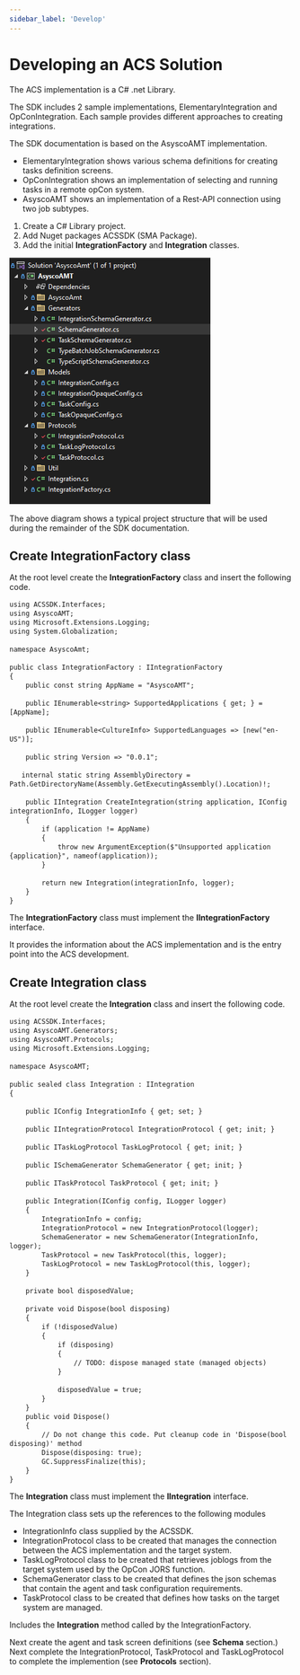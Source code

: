 ```yaml
---
sidebar_label: 'Develop'
---
```


# Developing an ACS Solution

The ACS implementation is a C# .net Library. 

The SDK includes 2 sample implementations, ElementaryIntegration and OpConIntegration. Each sample provides
different approaches to creating integrations.

The SDK documentation is based on the AsyscoAMT implementation.

- ElementaryIntegration shows various schema definitions for creating tasks definition screens.
- OpConIntegration shows an implementation of selecting and running tasks in a remote opCon system.
- AsyscoAMT shows an implementation of a Rest-API connection using two job subtypes.

1. Create a C# Library project.
2. Add Nuget packages ACSSDK (SMA Package).
3. Add the initial **IntegrationFactory** and **Integration** classes.

![Project Structure](../static/img/project-structure.png)

The above diagram shows a typical project structure that will be used during the remainder of the SDK documentation.

## Create IntegrationFactory class
At the root level create the **IntegrationFactory** class and insert the following code.

```
using ACSSDK.Interfaces;
using AsyscoAMT;
using Microsoft.Extensions.Logging;
using System.Globalization;

namespace AsyscoAmt;

public class IntegrationFactory : IIntegrationFactory
{
    public const string AppName = "AsyscoAMT";

    public IEnumerable<string> SupportedApplications { get; } = [AppName];

    public IEnumerable<CultureInfo> SupportedLanguages => [new("en-US")];

    public string Version => "0.0.1";

   internal static string AssemblyDirectory = Path.GetDirectoryName(Assembly.GetExecutingAssembly().Location)!;

    public IIntegration CreateIntegration(string application, IConfig integrationInfo, ILogger logger)
    {
        if (application != AppName)
        {
            throw new ArgumentException($"Unsupported application {application}", nameof(application));
        }

        return new Integration(integrationInfo, logger);
    }
}

```

The **IntegrationFactory** class must implement the **IIntegrationFactory** interface.

It provides the information about the ACS implementation and is the entry point into the ACS development.

## Create Integration class
At the root level create the **Integration** class and insert the following code.

```
using ACSSDK.Interfaces;
using AsyscoAMT.Generators;
using AsyscoAMT.Protocols;
using Microsoft.Extensions.Logging;

namespace AsyscoAMT;

public sealed class Integration : IIntegration
{

    public IConfig IntegrationInfo { get; set; }

    public IIntegrationProtocol IntegrationProtocol { get; init; }

    public ITaskLogProtocol TaskLogProtocol { get; init; }

    public ISchemaGenerator SchemaGenerator { get; init; }

    public ITaskProtocol TaskProtocol { get; init; }

    public Integration(IConfig config, ILogger logger)
    {
        IntegrationInfo = config;
        IntegrationProtocol = new IntegrationProtocol(logger);
        SchemaGenerator = new SchemaGenerator(IntegrationInfo, logger);
        TaskProtocol = new TaskProtocol(this, logger);
        TaskLogProtocol = new TaskLogProtocol(this, logger);
    }

    private bool disposedValue;

    private void Dispose(bool disposing)
    {
        if (!disposedValue)
        {
            if (disposing)
            {
                // TODO: dispose managed state (managed objects)
            }

            disposedValue = true;
        }
    }
    public void Dispose()
    {
        // Do not change this code. Put cleanup code in 'Dispose(bool disposing)' method
        Dispose(disposing: true);
        GC.SuppressFinalize(this);
    }
}

```
The **Integration** class must implement the **IIntegration** interface.

The Integration class sets up the references to the following modules

- IntegrationInfo       class supplied by the ACSSDK.
- IntegrationProtocol   class to be created that manages the connection between the ACS implementation and the target system.
- TaskLogProtocol       class to be created that retrieves joblogs from the target system used by the OpCon JORS function.
- SchemaGenerator       class to be created that defines the json schemas that contain the agent and task configuration requirements.
- TaskProtocol          class to be created that defines how tasks on the target system are managed.  

Includes the **Integration** method called by the IntegrationFactory.

Next create the agent and task screen definitions (see **Schema** section.)
Next complete the IntegrationProtocol, TaskProtocol and TaskLogProtocol to complete the implemention (see **Protocols** section).